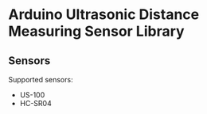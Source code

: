 # Arduino Ultrasonic Distance Measuring Sensor Library

## Sensors
Supported sensors:
- US-100
- HC-SR04
